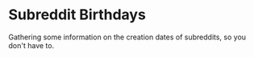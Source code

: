 Subreddit Birthdays
==========

Gathering some information on the creation dates of subreddits, so you don't have to.